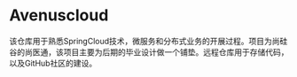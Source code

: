 # Avenuscloud
该仓库用于熟悉SpringCloud技术，微服务和分布式业务的开展过程。项目为尚硅谷的尚医通，该项目主要为后期的毕业设计做一个铺垫。远程仓库用于存储代码，以及GitHub社区的建设。
